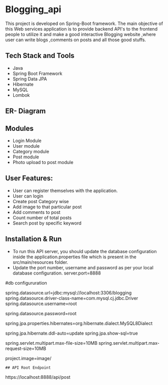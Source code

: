 # Blogging_api

This project is developed on  Spring-Boot framework. The main objective of this Web services application is to provide backend API's to the frontend people to utilize it and make a good interactive Blogging website ,where user can write blogs ,comments on posts and all those good stuffs.


## Tech Stack and Tools
- Java
- Spring Boot Framework
- Spring Data JPA
- Hibernate
- MySQL
- Lombok

## ER- Diagram


## Modules
- Login Module
- User module
- Category module
- Post module
- Photo upload to post module


## User Features:
 - User can register themselves with the application.
 - User can login 
 - Create post Category wise
 - Add image to that particular post
 - Add comments to post
 - Count number of total posts
 - Search post by specific keyword
  
## Installation & Run
- To run this API server, you should update the database configuration inside the application.properties file which is present in the src/main/resources folder.
- Update the port number, username and password as per your local database configuration.
server.port=8888

#db configururation

spring.datasource.url=jdbc:mysql://localhost:3306/blogging
spring.datasource.driver-class-name=com.mysql.cj.jdbc.Driver
spring.datasource.username=root

spring.datasource.password=root

spring.jpa.properties.hibernates=org.hibernate.dialect.MySQL8Dialect



spring.jpa.hibernate.ddl-auto=update
spring.jpa.show-sql=true

spring.servlet.multipart.max-file-size=10MB
spring.servlet.multipart.max-request-size=10MB

project.image=image/
```
## API Root Endpoint
```
https://localhost:8888/api/post
```



